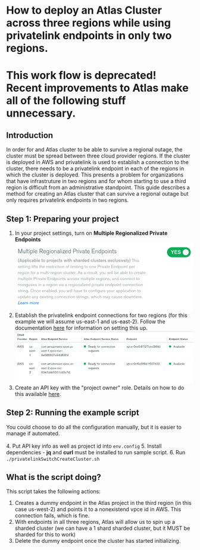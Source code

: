 How to deploy an Atlas Cluster across three regions while using privatelink endpoints in only two regions.
===

# <b>This work flow is deprecated! Recent improvements to Atlas make all of the following stuff unnecessary.</b>

## Introduction
In order for and Atlas cluster to be able to survive a regional outage, the cluster must be spread between three cloud provider regions. If the cluster is deployed in AWS and privatelink is used to establish a connection to the cluster, there needs to be a privatelink endpoint in each of the regions in which the cluster is deployed. This presents a problem for organizations that have infrastruture in two regions and for whom starting to use a third region is difficult from an administrative standpoint. This guide describes a method for creating an Atlas cluster that can survive a regional outage but only requires privatelink endpoints in two regions.

## Step 1: Preparing your project
1. In your project settings, turn on <b>Multiple Regionalized Private Endpoints
</b><br><img src="./resources/screenshot1.png">
2. Establish the privatelink endpoint connections for two regions (for this example we will assume us-east-1 and us-east-2). Follow the documentation [here](https://docs.atlas.mongodb.com/security-private-endpoint) for information on setting this up.<br><img src="./resources/screenshot2.png">
3. Create an API key with the "project owner" role. Details on how to do this available [here](https://docs.atlas.mongodb.com/configure-api-access).

## Step 2: Running the example script
You could choose to do all the configuration manually, but it is easier to manage if automated.<br><br>
4. Put API key info as well as project id into <code>env.config</code>
5. Install dependencies - <b>jq</b> and <b>curl</b> must be installed to run sample script.
6. Run <code>./privatelinkSwitchCreateCluster.sh</code>

## What is the script doing?
This script takes the following actions:<br>
1. Creates a dummy endpoint in the Atlas project in the third region (in this case us-west-2) and points it to a nonexistend vpce id in AWS. This connection fails, which is fine.
2. With endpoints in all three regions, Atlas will allow us to spin up a sharded cluster (we can have a 1 shard sharded cluster, but it MUST be sharded for this to work)
3. Delete the dummy endpoint once the cluster has started initializing.